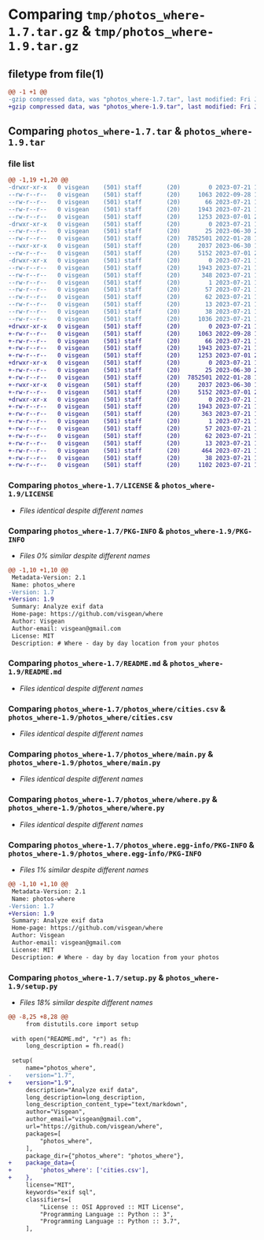# Comparing `tmp/photos_where-1.7.tar.gz` & `tmp/photos_where-1.9.tar.gz`

## filetype from file(1)

```diff
@@ -1 +1 @@
-gzip compressed data, was "photos_where-1.7.tar", last modified: Fri Jul 21 13:12:22 2023, max compression
+gzip compressed data, was "photos_where-1.9.tar", last modified: Fri Jul 21 13:28:06 2023, max compression
```

## Comparing `photos_where-1.7.tar` & `photos_where-1.9.tar`

### file list

```diff
@@ -1,19 +1,20 @@
-drwxr-xr-x   0 visgean    (501) staff       (20)        0 2023-07-21 13:12:22.478248 photos_where-1.7/
--rw-r--r--   0 visgean    (501) staff       (20)     1063 2022-09-28 18:42:28.000000 photos_where-1.7/LICENSE
--rw-r--r--   0 visgean    (501) staff       (20)       66 2023-07-21 13:11:27.000000 photos_where-1.7/MANIFEST.in
--rw-r--r--   0 visgean    (501) staff       (20)     1943 2023-07-21 13:12:22.478114 photos_where-1.7/PKG-INFO
--rw-r--r--   0 visgean    (501) staff       (20)     1253 2023-07-01 21:31:17.000000 photos_where-1.7/README.md
-drwxr-xr-x   0 visgean    (501) staff       (20)        0 2023-07-21 13:12:22.477319 photos_where-1.7/photos_where/
--rw-r--r--   0 visgean    (501) staff       (20)       25 2023-06-30 22:30:00.000000 photos_where-1.7/photos_where/__init__.py
--rw-r--r--   0 visgean    (501) staff       (20)  7852501 2022-01-28 14:20:56.000000 photos_where-1.7/photos_where/cities.csv
--rwxr-xr-x   0 visgean    (501) staff       (20)     2037 2023-06-30 18:47:13.000000 photos_where-1.7/photos_where/main.py
--rw-r--r--   0 visgean    (501) staff       (20)     5152 2023-07-01 22:17:33.000000 photos_where-1.7/photos_where/where.py
-drwxr-xr-x   0 visgean    (501) staff       (20)        0 2023-07-21 13:12:22.477939 photos_where-1.7/photos_where.egg-info/
--rw-r--r--   0 visgean    (501) staff       (20)     1943 2023-07-21 13:12:22.000000 photos_where-1.7/photos_where.egg-info/PKG-INFO
--rw-r--r--   0 visgean    (501) staff       (20)      348 2023-07-21 13:12:22.000000 photos_where-1.7/photos_where.egg-info/SOURCES.txt
--rw-r--r--   0 visgean    (501) staff       (20)        1 2023-07-21 13:12:22.000000 photos_where-1.7/photos_where.egg-info/dependency_links.txt
--rw-r--r--   0 visgean    (501) staff       (20)       57 2023-07-21 13:12:22.000000 photos_where-1.7/photos_where.egg-info/entry_points.txt
--rw-r--r--   0 visgean    (501) staff       (20)       62 2023-07-21 13:12:22.000000 photos_where-1.7/photos_where.egg-info/requires.txt
--rw-r--r--   0 visgean    (501) staff       (20)       13 2023-07-21 13:12:22.000000 photos_where-1.7/photos_where.egg-info/top_level.txt
--rw-r--r--   0 visgean    (501) staff       (20)       38 2023-07-21 13:12:22.478284 photos_where-1.7/setup.cfg
--rw-r--r--   0 visgean    (501) staff       (20)     1036 2023-07-21 13:12:16.000000 photos_where-1.7/setup.py
+drwxr-xr-x   0 visgean    (501) staff       (20)        0 2023-07-21 13:28:06.760998 photos_where-1.9/
+-rw-r--r--   0 visgean    (501) staff       (20)     1063 2022-09-28 18:42:28.000000 photos_where-1.9/LICENSE
+-rw-r--r--   0 visgean    (501) staff       (20)       66 2023-07-21 13:11:27.000000 photos_where-1.9/MANIFEST.in
+-rw-r--r--   0 visgean    (501) staff       (20)     1943 2023-07-21 13:28:06.760854 photos_where-1.9/PKG-INFO
+-rw-r--r--   0 visgean    (501) staff       (20)     1253 2023-07-01 21:31:17.000000 photos_where-1.9/README.md
+drwxr-xr-x   0 visgean    (501) staff       (20)        0 2023-07-21 13:28:06.758451 photos_where-1.9/photos_where/
+-rw-r--r--   0 visgean    (501) staff       (20)       25 2023-06-30 22:30:00.000000 photos_where-1.9/photos_where/__init__.py
+-rw-r--r--   0 visgean    (501) staff       (20)  7852501 2022-01-28 14:20:56.000000 photos_where-1.9/photos_where/cities.csv
+-rwxr-xr-x   0 visgean    (501) staff       (20)     2037 2023-06-30 18:47:13.000000 photos_where-1.9/photos_where/main.py
+-rw-r--r--   0 visgean    (501) staff       (20)     5152 2023-07-01 22:17:33.000000 photos_where-1.9/photos_where/where.py
+drwxr-xr-x   0 visgean    (501) staff       (20)        0 2023-07-21 13:28:06.760689 photos_where-1.9/photos_where.egg-info/
+-rw-r--r--   0 visgean    (501) staff       (20)     1943 2023-07-21 13:28:06.000000 photos_where-1.9/photos_where.egg-info/PKG-INFO
+-rw-r--r--   0 visgean    (501) staff       (20)      363 2023-07-21 13:28:06.000000 photos_where-1.9/photos_where.egg-info/SOURCES.txt
+-rw-r--r--   0 visgean    (501) staff       (20)        1 2023-07-21 13:28:06.000000 photos_where-1.9/photos_where.egg-info/dependency_links.txt
+-rw-r--r--   0 visgean    (501) staff       (20)       57 2023-07-21 13:28:06.000000 photos_where-1.9/photos_where.egg-info/entry_points.txt
+-rw-r--r--   0 visgean    (501) staff       (20)       62 2023-07-21 13:28:06.000000 photos_where-1.9/photos_where.egg-info/requires.txt
+-rw-r--r--   0 visgean    (501) staff       (20)       13 2023-07-21 13:28:06.000000 photos_where-1.9/photos_where.egg-info/top_level.txt
+-rw-r--r--   0 visgean    (501) staff       (20)      464 2023-07-21 13:24:35.000000 photos_where-1.9/pyproject.toml
+-rw-r--r--   0 visgean    (501) staff       (20)       38 2023-07-21 13:28:06.761041 photos_where-1.9/setup.cfg
+-rw-r--r--   0 visgean    (501) staff       (20)     1102 2023-07-21 13:25:31.000000 photos_where-1.9/setup.py
```

### Comparing `photos_where-1.7/LICENSE` & `photos_where-1.9/LICENSE`

 * *Files identical despite different names*

### Comparing `photos_where-1.7/PKG-INFO` & `photos_where-1.9/PKG-INFO`

 * *Files 0% similar despite different names*

```diff
@@ -1,10 +1,10 @@
 Metadata-Version: 2.1
 Name: photos_where
-Version: 1.7
+Version: 1.9
 Summary: Analyze exif data
 Home-page: https://github.com/visgean/where
 Author: Visgean
 Author-email: visgean@gmail.com
 License: MIT
 Description: # Where - day by day location from your photos
```

### Comparing `photos_where-1.7/README.md` & `photos_where-1.9/README.md`

 * *Files identical despite different names*

### Comparing `photos_where-1.7/photos_where/cities.csv` & `photos_where-1.9/photos_where/cities.csv`

 * *Files identical despite different names*

### Comparing `photos_where-1.7/photos_where/main.py` & `photos_where-1.9/photos_where/main.py`

 * *Files identical despite different names*

### Comparing `photos_where-1.7/photos_where/where.py` & `photos_where-1.9/photos_where/where.py`

 * *Files identical despite different names*

### Comparing `photos_where-1.7/photos_where.egg-info/PKG-INFO` & `photos_where-1.9/photos_where.egg-info/PKG-INFO`

 * *Files 1% similar despite different names*

```diff
@@ -1,10 +1,10 @@
 Metadata-Version: 2.1
 Name: photos-where
-Version: 1.7
+Version: 1.9
 Summary: Analyze exif data
 Home-page: https://github.com/visgean/where
 Author: Visgean
 Author-email: visgean@gmail.com
 License: MIT
 Description: # Where - day by day location from your photos
```

### Comparing `photos_where-1.7/setup.py` & `photos_where-1.9/setup.py`

 * *Files 18% similar despite different names*

```diff
@@ -8,25 +8,28 @@
     from distutils.core import setup
 
 with open("README.md", "r") as fh:
     long_description = fh.read()
 
 setup(
     name="photos_where",
-    version="1.7",
+    version="1.9",
     description="Analyze exif data",
     long_description=long_description,
     long_description_content_type="text/markdown",
     author="Visgean",
     author_email="visgean@gmail.com",
     url="https://github.com/visgean/where",
     packages=[
         "photos_where",
     ],
     package_dir={"photos_where": "photos_where"},
+    package_data={
+        'photos_where': ['cities.csv'],
+    },
     license="MIT",
     keywords="exif sql",
     classifiers=[
         "License :: OSI Approved :: MIT License",
         "Programming Language :: Python :: 3",
         "Programming Language :: Python :: 3.7",
     ],
```


